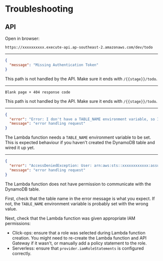 # Troubleshooting

## API

Open in browser:

```plaintext
https://xxxxxxxxxx.execute-api.ap-southeast-2.amazonaws.com/dev/todo
```

---

```json
{
  "message": "Missing Authentication Token"
}
```

This path is not handled by the API. Make sure it ends with `/{{stage}}/todo`.

---

```plaintext
Blank page + 404 response code
```

This path is not handled by the API. Make sure it ends with `/{{stage}}/todo`.

---

```json
{
  "error": "Error: I don't have a TABLE_NAME environment variable, so I don't know where to read and write your todos.",
  "message": "error handling request"
}
```

The Lambda function needs a `TABLE_NAME` environment variable to be set. This
is expected behaviour if you haven't created the DynamoDB table and wired it up
yet.

---

```json
{
  "error": "AccessDeniedException: User: arn:aws:sts::xxxxxxxxxxxx:assumed-role/serverless-final-todo-dev-ap-southeast-2-lambdaRole/serverless-final-todo-api-dev is not authorized to perform: dynamodb:Scan on resource: arn:aws:dynamodb:ap-southeast-2:xxxxxxxxxxxx:table/serverless-final-todo-dev-DatabaseTable-XXXXXXXXXXXXX",
  "message": "error handling request"
}
```

The Lambda function does not have permission to communicate with the DynamoDB
table.

First, check that the table name in the error message is what you expect. If
not, the `TABLE_NAME` environment variable is probably set with the wrong value.

Next, check that the Lambda function was given appropriate IAM permissions:

- Click-ops: ensure that a role was selected during Lambda function creation.
  You might need to re-create the Lambda function and API Gateway if it wasn't,
  or manually add a policy statement to the role.
- Serverless: ensure that `provider.iamRoleStatements` is configured correctly.
